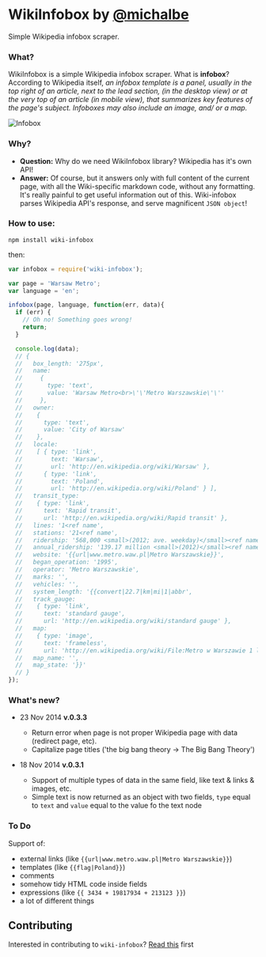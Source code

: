 # WikiInfobox by [@michalbe](http://github.com/michalbe) #
Simple Wikipedia infobox scraper.

### What? ###
WikiInfobox is a simple Wikipedia infobox scraper. What is **infobox**? According to Wikipedia itself, _an infobox template is a panel, usually in the top right of an article, next to the lead section, (in the desktop view) or at the very top of an article (in mobile view), that summarizes key features of the page's subject. Infoboxes may also include an image, and/ or a map._

![Infobox](https://raw.githubusercontent.com/michalbe/wiki-infobox/master/static/infobox.jpg)

### Why? ###
* __Question:__ Why do we need WikiInfobox library? Wikipedia has it's own API!
* __Answer:__ Of course, but it answers only with full content of the current page, with all the Wiki-specific markdown code, without any formatting. It's really painful to get useful information out of this. Wiki-infobox parses Wikipedia API's response, and serve magnificent `JSON object`!


### How to use: ###
```
npm install wiki-infobox
```

then:
```javascript
var infobox = require('wiki-infobox');

var page = 'Warsaw Metro';
var language = 'en';

infobox(page, language, function(err, data){
  if (err) {
    // Oh no! Something goes wrong!
    return;
  }

  console.log(data);
  // {
  //   box_length: '275px',
  //   name:
  //     {
  //       type: 'text',
  //       value: 'Warsaw Metro<br>\'\'Metro Warszawskie\'\''
  //     },
  //   owner:
  //    {
  //      type: 'text',
  //      value: 'City of Warsaw'
  //    },
  //   locale:
  //    [ { type: 'link',
  //        text: 'Warsaw',
  //        url: 'http://en.wikipedia.org/wiki/Warsaw' },
  //      { type: 'link',
  //        text: 'Poland',
  //        url: 'http://en.wikipedia.org/wiki/Poland' } ],
  //   transit_type:
  //    { type: 'link',
  //      text: 'Rapid transit',
  //      url: 'http://en.wikipedia.org/wiki/Rapid transit' },
  //   lines: '1<ref name',
  //   stations: '21<ref name',
  //   ridership: '568,000 <small>(2012; ave. weekday)</small><ref name',
  //   annual_ridership: '139.17 million <small>(2012)</small><ref name',
  //   website: '{{url|www.metro.waw.pl|Metro Warszawskie}}',
  //   began_operation: '1995',
  //   operator: 'Metro Warszawskie',
  //   marks: '',
  //   vehicles: '',
  //   system_length: '{{convert|22.7|km|mi|1|abbr',
  //   track_gauge:
  //    { type: 'link',
  //      text: 'standard gauge',
  //      url: 'http://en.wikipedia.org/wiki/standard gauge' },
  //   map:
  //    { type: 'image',
  //      text: 'frameless',
  //      url: 'http://en.wikipedia.org/wiki/File:Metro w Warszawie 1 linia.svg' },
  //   map_name: '',
  //   map_state: '}}'
  // }
});
```

### What's new? ###

* 23 Nov 2014 __v.0.3.3__
  * Return error when page is not proper Wikipedia page with data (redirect page, etc).
  * Capitalize page titles ('the big bang theory -> The Big Bang Theory')

* 18 Nov 2014 __v.0.3.1__
  * Support of multiple types of data in the same field, like text & links & images, etc.
  * Simple text is now returned as an object with two fields, `type` equal to `text` and `value` equal to the value fo the text node

### To Do ###
Support of:
* external links (like `{{url|www.metro.waw.pl|Metro Warszawskie}}`)
* templates (like `{{flag|Poland}}`)
* comments
* somehow tidy HTML code inside fields
* expressions (like `{{ 3434 + 19817934 + 213123 }}`)
* a lot of different things


## Contributing ##
Interested in contributing to `wiki-infobox`? [Read this](CONTRIBUTING.md) first
